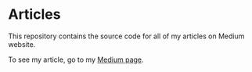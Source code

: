 # Articles

This repository contains the source code for all of my articles on Medium website.

To see my article, go to my [Medium page](amaury-godot.medium.com).